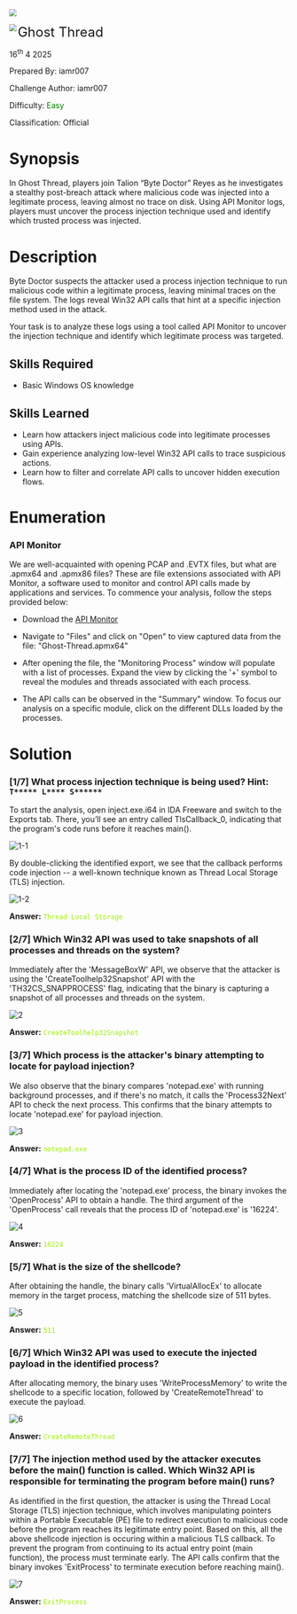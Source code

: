 <img src="../../assets/banner.png" style="zoom: 80%;" align=center />

<img src="../../assets/htb.png" style="zoom: 80%;" align='left' /><font size="5">Ghost Thread</font>

 16<sup>th</sup> 4 2025

 Prepared By: iamr007

 Challenge Author: iamr007

 Difficulty: <font color=Green>Easy</font>

 Classification: Official


# Synopsis

In Ghost Thread, players join Talion “Byte Doctor” Reyes as he investigates a stealthy post-breach attack where malicious code was injected into a legitimate process, leaving almost no trace on disk. Using API Monitor logs, players must uncover the process injection technique used and identify which trusted process was injected.

# Description

Byte Doctor suspects the attacker used a process injection technique to run malicious code within a legitimate process, leaving minimal traces on the file system. The logs reveal Win32 API calls that hint at a specific injection method used in the attack. 

Your task is to analyze these logs using a tool called API Monitor to uncover the injection technique and identify which legitimate process was targeted.

## Skills Required

* Basic Windows OS knowledge

## Skills Learned

* Learn how attackers inject malicious code into legitimate processes using APIs.
* Gain experience analyzing low-level Win32 API calls to trace suspicious actions.
* Learn how to filter and correlate API calls to uncover hidden execution flows.

# Enumeration


### API Monitor

We are well-acquainted with opening PCAP and .EVTX files, but what are .apmx64 and .apmx86 files? These are file extensions associated with API Monitor, a software used to monitor and control API calls made by applications and services. To commence your analysis, follow the steps provided below:

- Download the [API Monitor](http://www.rohitab.com/apimonitor)

- Navigate to "Files" and click on "Open" to view captured data from the file: "Ghost-Thread.apmx64"

- After opening the file, the "Monitoring Process" window will populate with a list of processes. Expand the view by clicking the '+' symbol to reveal the modules and threads associated with each process.

- The API calls can be observed in the "Summary" window. To focus our analysis on a specific module, click on the different DLLs loaded by the processes.

# Solution

### [1/7] What process injection technique is being used? Hint: `T***** L**** S******`

To start the analysis, open inject.exe.i64 in IDA Freeware and switch to the Exports tab. There, you’ll see an entry called TlsCallback_0, indicating that the program's code runs before it reaches main().
    
![1-1](./assets/1-1.png)
    
By double-clicking the identified export, we see that the callback performs code injection -- a well-known technique known as Thread Local Storage (TLS) injection.
    
![1-2](./assets/1-2.png)

**Answer:** <span style="color: #9FEF00;">`Thread Local Storage`</span>


### [2/7] Which Win32 API was used to take snapshots of all processes and threads on the system?

Immediately after the 'MessageBoxW' API, we observe that the attacker is using the 'CreateToolhelp32Snapshot' API with the 'TH32CS_SNAPPROCESS' flag, indicating that the binary is capturing a snapshot of all processes and threads on the system.
    
![2](./assets/2.png)

 **Answer:** <span style="color: #9FEF00;">`CreateToolhelp32Snapshot`</span>


### [3/7] Which process is the attacker's binary attempting to locate for payload injection?

We also observe that the binary compares 'notepad.exe' with running background processes, and if there's no match, it calls the 'Process32Next' API to check the next process. This confirms that the binary attempts to locate 'notepad.exe' for payload injection.

![3](./assets/3.png)

**Answer:** <span style="color: #9FEF00;">`notepad.exe`</span>


### [4/7] What is the process ID of the identified process?

Immediately after locating the 'notepad.exe' process, the binary invokes the 'OpenProcess' API to obtain a handle. The third argument of the 'OpenProcess' call reveals that the process ID of 'notepad.exe' is '16224'.
    
![4](./assets/4.png)

**Answer:** <span style="color: #9FEF00;">`16224`</span>


### [5/7] What is the size of the shellcode?

After obtaining the handle, the binary calls 'VirtualAllocEx' to allocate memory in the target process, matching the shellcode size of 511 bytes.
    
![5](./assets/5.png)

**Answer:** <span style="color: #9FEF00;">`511`</span>


### [6/7] Which Win32 API was used to execute the injected payload in the identified process?

After allocating memory, the binary uses 'WriteProcessMemory' to write the shellcode to a specific location, followed by 'CreateRemoteThread' to execute the payload.
    
![6](./assets/6.png)

**Answer:** <span style="color: #9FEF00;">`CreateRemoteThread`</span>


### [7/7] The injection method used by the attacker executes before the main() function is called. Which Win32 API is responsible for terminating the program before main() runs?

 As identified in the first question, the attacker is using the Thread Local Storage (TLS) injection technique, which involves manipulating pointers within a Portable Executable (PE) file to redirect execution to malicious code before the program reaches its legitimate entry point. Based on this, all the above shellcode injection is occuring within a malicious TLS callback. To prevent the program from continuing to its actual entry point (main function), the process must terminate early. The API calls confirm that the binary invokes 'ExitProcess' to terminate execution before reaching main().
    
![7](./assets/7.png)

**Answer:** <span style="color: #9FEF00;">`ExitProcess`</span>


